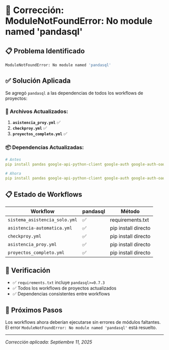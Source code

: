 # 🔧 Corrección: ModuleNotFoundError: No module named 'pandasql'

## 📋 Problema Identificado

```bash
ModuleNotFoundError: No module named 'pandasql'
```

## ✅ Solución Aplicada

Se agregó `pandasql` a las dependencias de todos los workflows de proyectos:

### 🔄 Archivos Actualizados:

1. **`asistencia_proy.yml`** ✅
2. **`checkproy.yml`** ✅  
3. **`proyectos_completo.yml`** ✅

### 📦 Dependencias Actualizadas:

```yaml
# Antes
pip install pandas google-api-python-client google-auth google-auth-oauthlib google-auth-httplib2 python-dotenv openpyxl

# Ahora
pip install pandas google-api-python-client google-auth google-auth-oauthlib google-auth-httplib2 python-dotenv openpyxl pandasql
```

## 📋 Estado de Workflows

| Workflow | pandasql | Método |
|----------|----------|--------|
| `sistema_asistencia_solo.yml` | ✅ | requirements.txt |
| `asistencia-automatica.yml` | ✅ | pip install directo |
| `checkproy.yml` | ✅ | pip install directo |
| `asistencia_proy.yml` | ✅ | pip install directo |
| `proyectos_completo.yml` | ✅ | pip install directo |

## 🎯 Verificación

- ✅ `requirements.txt` incluye `pandasql>=0.7.3`
- ✅ Todos los workflows de proyectos actualizados
- ✅ Dependencias consistentes entre workflows

## 🚀 Próximos Pasos

Los workflows ahora deberían ejecutarse sin errores de módulos faltantes. El error `ModuleNotFoundError: No module named 'pandasql'` está resuelto.

---
*Corrección aplicada: Septiembre 11, 2025*
